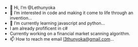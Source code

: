 - 👋 Hi, I’m @Lethunyoka
- 👀 I’m interested in code and making it come to life through an invention...
- 🌱 I’m currently learning javascript and python...
- I am already profificent in c#
- Currently working on a financial market scanning algorithm.
- 📫 How to reach me email l3thunyoka@gmail.com...

<!---
Lethunyoka/Lethunyoka is a ✨ special ✨ repository because its `README.md` (this file) appears on your GitHub profile.
You can click the Preview link to take a look at your changes.
--->
